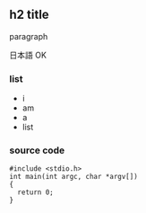 ## h2 title

paragraph

日本語 OK

### list

* i
* am
* a
* list

### source code

    #include <stdio.h>
    int main(int argc, char *argv[])
    {
      return 0;
    }
